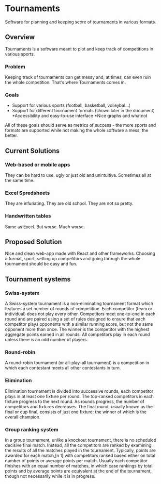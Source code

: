 # Tournaments

Software for planning and keeping score of tournaments in various formats.

## Overview

Tournaments is a software meant to plot and keep track of competitions in various sports. 

### Problem

Keeping track of tournaments can get messy and, at times, can even ruin the whole competition. That's where Tournaments comes in.

### Goals

* Support for various sports (football, basketball, volleybal...)
* Support for different tournament formats (shown later in the document)
*Accessibility and easy-to-use interface
*Nice graphs and whatnot

All of these goals should serve as metrics of success - the more sports and formats are supported while not making the whole software a mess, the better.

## Current Solutions

### Web-based or mobile apps

They can be hard to use, ugly or just old and unintuitive. Sometimes all at the same time.

### Excel Spredsheets

They are infuriating. They are old school. They are not so pretty.

### Handwritten tables

Same as Excel. But worse. Much worse.

## Proposed Solution

Nice and clean web-app made with React and other frameworks. Choosing a format, sport, setting up competitors and going through the whole tournament should be easy and fun.

## Tournament systems

### Swiss-system 

A Swiss-system tournament is a non-eliminating tournament format which features a set number of rounds of competition. Each competitor (team or individual) does not play every other. Competitors meet one-to-one in each round and are paired using a set of rules designed to ensure that each competitor plays opponents with a similar running score, but not the same opponent more than once. The winner is the competitor with the highest aggregate points earned in all rounds. All competitors play in each round unless there is an odd number of players.

### Round-robin 

A round-robin tournament (or all-play-all tournament) is a competition in which each contestant meets all other contestants in turn.

### Elimination

Elimination tournament is divided into successive rounds; each competitor plays in at least one fixture per round. The top-ranked competitors in each fixture progress to the next round. As rounds progress, the number of competitors and fixtures decreases. The final round, usually known as the final or cup final, consists of just one fixture; the winner of which is the overall champion.

### Group ranking system

In a group tournament, unlike a knockout tournament, there is no scheduled decisive final match. Instead, all the competitors are ranked by examining the results of all the matches played in the tournament. Typically, points are awarded for each match,[n 1] with competitors ranked based either on total number of points or average points per match. Usually each competitor finishes with an equal number of matches, in which case rankings by total points and by average points are equivalent at the end of the tournament, though not necessarily while it is in progress.